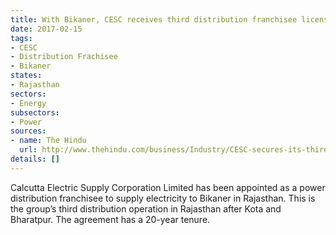 ```yaml
---
title: With Bikaner, CESC receives third distribution franchisee license in Rajasthan
date: 2017-02-15
tags:
- CESC
- Distribution Frachisee
- Bikaner
states:
- Rajasthan
sectors:
- Energy
subsectors:
- Power
sources:
- name: The Hindu
  url: http://www.thehindu.com/business/Industry/CESC-secures-its-third-electricity-distribution-franchise-in-Rajasthan/article17205186.ece
details: []
---
```


Calcutta Electric Supply Corporation Limited has been appointed as a power distribution franchisee to supply electricity to Bikaner in Rajasthan. This is the group’s third distribution operation in Rajasthan after Kota and Bharatpur. The agreement has a 20-year tenure.
